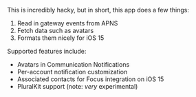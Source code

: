 This is incredibly hacky, but in short, this app does a few things:

1. Read in gateway events from APNS
2. Fetch data such as avatars
3. Formats them nicely for iOS 15

Supported features include:

* Avatars in Communication Notifications
* Per-account notification customization
* Associated contacts for Focus integration on iOS 15
* PluralKit support (note: *very* experimental)
